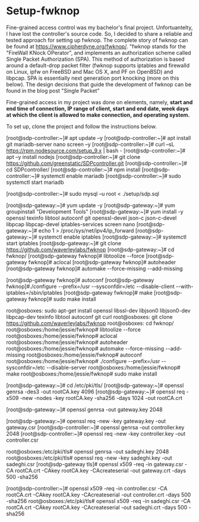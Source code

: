 # Setup-fwknop
Fine-grained access control was my bachelor's final project. Unfortuantelty, I have lost the controller's source code. So, I decided to share a reliable and tested approach for setting up fwknop.
The complete story of fwknop can be found at https://www.cipherdyne.org/fwknop/. 
"fwknop stands for the "FireWall KNock OPerator", and implements an authorization scheme called Single Packet Authorization (SPA). This method of authorization is based around a default-drop packet filter (fwknop supports iptables and firewalld on Linux, ipfw on FreeBSD and Mac OS X, and PF on OpenBSD) and libpcap. SPA is essentially next generation port knocking (more on this below). The design decisions that guide the development of fwknop can be found in the blog post "Single Packet"

Fine-grained access in my project was done on elements, namely, **start and end time of connection, IP range of client, start and end date, week days at which the client is allowed to make connection, and operating system.**

To set up, clone the project and follow the instructions below. 

[root@sdp-controller:~]# apt update –y
[root@sdp-controller:~]# apt install git mariadb-server nano screen –y
[root@sdp-controller:~]# curl –sL https://rpm.nodesource.com/setup_9.x | bash -
[root@sdp-controller:~]# apt –y install nodejs
[root@sdp-controller:~]# git clone https://github.com/greenstatic/SDPcontroller.git
[root@sdp-controller:~]# cd SDPcontroller/
[root@sdp-controller:~]# npm install
[root@sdp-controller:~]# systemctl enable mariadb
[root@sdp-controller:~]# sudo systemctl start mariadb

[root@sdp-controller:~]# sudo mysql –u root < ./setup/sdp.sql

[root@sdp-gateway:~]# yum update -y
[root@sdp-gateway:~]# yum groupinstall "Development Tools"
[root@sdp-gateway:~]# yum install -y openssl texinfo libtool autoconf git openssl-devel json-c json-c-devel libpcap libpcap-devel iptables-services screen nano
[root@sdp-gateway:~]# echo 1 > /proc/sys/net/ipv4/ip_forward
[root@sdp-gateway:~]# systemctl enable iptables
[root@sdp-gateway:~]# systemctl start iptables
[root@sdp-gateway:~]# git clone https://github.com/waverleylabs/fwknop
[root@sdp-gateway:~]# cd fwknop/
[root@sdp-gateway fwknop]# libtoolize --force
[root@sdp-gateway fwknop]# aclocal
[root@sdp-gateway fwknop]# autoheader
[root@sdp-gateway fwknop]# automake --force-missing --add-missing

[root@sdp-gateway fwknop]# autoconf
[root@sdp-gateway fwknop]#./configure --prefix=/usr --sysconfdir=/etc --disable-client --with-iptables=/sbin/iptables
[root@sdp-gateway fwknop]# make
[root@sdp-gateway fwknop]# sudo make install


root@osboxes: sudo apt-get install openssl libssl-dev libjson0 libjson0-dev libpcap-dev texinfo libtool autoconf git curl
root@osboxes: git clone https://github.com/waverleylabs/fwknop
root@osboxes: cd fwknop/
root@osboxes:/home/jessie/fwknop# libtoolize --force
root@osboxes:/home/jessie/fwknop# aclocal
root@osboxes:/home/jessie/fwknop# autoheader
root@osboxes:/home/jessie/fwknop# automake --force-missing --add-missing
root@osboxes:/home/jessie/fwknop# autoconf
root@osboxes:/home/jessie/fwknop# ./configure --prefix=/usr --sysconfdir=/etc --disable-server
root@osboxes:/home/jessie/fwknop# make
root@osboxes:/home/jessie/fwknop# sudo make install


[root@sdp-gateway:~]# cd /etc/pki/tls/
[root@sdp-gateway:~]# openssl genrsa -des3 -out rootCA.key 4096
[root@sdp-gateway:~]# openssl req -x509 -new -nodes -key rootCA.key -sha256 -days 1024 -out rootCA.crt

[root@sdp-gateway:~]# openssl genrsa -out gateway.key 2048

[root@sdp-gateway:~]# openssl req -new -key gateway.key -out gateway.csr
[root@sdp-controller:~]# openssl genrsa -out controller.key 2048
[root@sdp-controller:~]# openssl req -new -key controller.key -out controller.csr

root@osboxes:/etc/pki/tls# openssl genrsa -out sadeghi.key 2048
root@osboxes:/etc/pki/tls# openssl req -new -key sadeghi.key -out sadeghi.csr
[root@sdp-gateway tls]# openssl x509 -req -in gateway.csr -CA rootCA.crt -CAkey rootCA.key -CAcreateserial -out gateway.crt -days 500 -sha256

[root@sdp-controller:~]# openssl x509 -req -in controller.csr -CA rootCA.crt -CAkey rootCA.key -CAcreateserial -out controller.crt -days 500 -sha256
root@osboxes:/etc/pki/tls# openssl x509 -req -in sadeghi.csr -CA rootCA.crt -CAkey rootCA.key -CAcreateserial -out sadeghi.crt -days 500 -sha256

